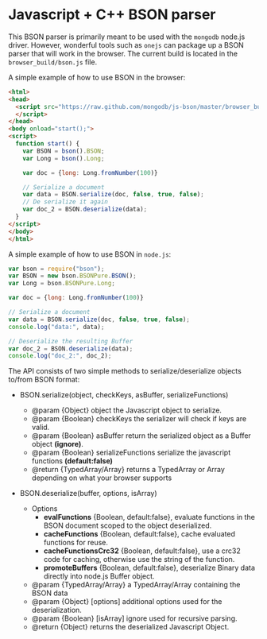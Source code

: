 Javascript + C++ BSON parser
============================

This BSON parser is primarily meant to be used with the `mongodb` node.js driver.
However, wonderful tools such as `onejs` can package up a BSON parser that will work in the browser.
The current build is located in the `browser_build/bson.js` file.

A simple example of how to use BSON in the browser:

```html
<html>
<head>
  <script src="https://raw.github.com/mongodb/js-bson/master/browser_build/bson.js">
  </script>
</head>
<body onload="start();">
<script>
  function start() {
    var BSON = bson().BSON;
    var Long = bson().Long;

    var doc = {long: Long.fromNumber(100)}

    // Serialize a document
    var data = BSON.serialize(doc, false, true, false);
    // De serialize it again
    var doc_2 = BSON.deserialize(data);
  }
</script>
</body>
</html>
```

A simple example of how to use BSON in `node.js`:

```javascript
var bson = require("bson");
var BSON = new bson.BSONPure.BSON();
var Long = bson.BSONPure.Long;

var doc = {long: Long.fromNumber(100)}

// Serialize a document
var data = BSON.serialize(doc, false, true, false);
console.log("data:", data);

// Deserialize the resulting Buffer
var doc_2 = BSON.deserialize(data);
console.log("doc_2:", doc_2);
```

The API consists of two simple methods to serialize/deserialize objects to/from BSON format:

  * BSON.serialize(object, checkKeys, asBuffer, serializeFunctions)
     * @param {Object} object the Javascript object to serialize.
     * @param {Boolean} checkKeys the serializer will check if keys are valid.
     * @param {Boolean} asBuffer return the serialized object as a Buffer object **(ignore)**.
     * @param {Boolean} serializeFunctions serialize the javascript functions **(default:false)**
     * @return {TypedArray/Array} returns a TypedArray or Array depending on what your browser supports
 
  * BSON.deserialize(buffer, options, isArray)
     * Options
       * **evalFunctions** {Boolean, default:false}, evaluate functions in the BSON document scoped to the object deserialized.
       * **cacheFunctions** {Boolean, default:false}, cache evaluated functions for reuse.
       * **cacheFunctionsCrc32** {Boolean, default:false}, use a crc32 code for caching, otherwise use the string of the function.
       * **promoteBuffers** {Boolean, default:false}, deserialize Binary data directly into node.js Buffer object.
     * @param {TypedArray/Array} a TypedArray/Array containing the BSON data
     * @param {Object} [options] additional options used for the deserialization.
     * @param {Boolean} [isArray] ignore used for recursive parsing.
     * @return {Object} returns the deserialized Javascript Object.
